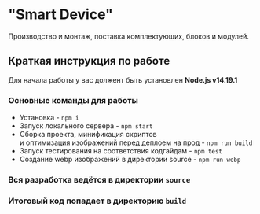 # "Smart Device"
Производство и монтаж, поставка комплектующих, блоков и модулей.

## Краткая инструкция по работе
Для начала работы у вас должент быть установлен **Node.js v14.19.1**

### Основные команды для работы
- Установка - `npm i`
- Запуск локального сервера - `npm start`
- Сборка проекта, минификация скриптов <br>
и оптимизация изображений перед деплоем на прод - `npm run build`
- Запуск тестирования на соответствия кодгайдам - `npm test`
- Создание webp изображений в директории source - `npm run webp`

### Вся разработка ведётся в директории `source`
### Итоговый код попадает в директорию `build`
